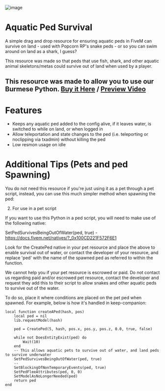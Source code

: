 ![image](https://github.com/user-attachments/assets/637b94e9-4083-4bed-b8d5-8bcb6c8315fd)


# Aquatic Ped Survival

A simple drag and drop resource for ensuring aquatic peds in FiveM can survive on land - used with Popcorn RP's snake peds - or so you can swim around on land as a shark, I guess?

This resource was made so that peds that use fish, shark, and other aquatic animal skeletons/metas could survive out of land when used by a player. 

## This resource was made to allow you to use our Burmese Python. [Buy it Here](https://popcornrp-store.tebex.io/package/6846326) / [Preview Video](https://www.youtube.com/watch?v=FbyFHM10A2Q)



# Features
- Keeps any aquatic ped added to the config alive, if it leaves water, is switched to while on land, or when logged in
- Allow teleportation and state changes to the ped (i.e. teleporting or noclipping via txadmin) without killing the ped
- Low resmon usage on idle


# Additional Tips (Pets and ped Spawning)

You do not need this resource if you're just using it as a pet through a pet script, instead,  you can use this much simpler method when spawning the ped:

2. For use in a pet script

If you want to use this Python in a ped script, you will need to make use of the following native:

 SetPedSurvivesBeingOutOfWater(ped, true) - https://docs.fivem.net/natives/?_0x100CD221F572F6E1

Look for the CreatePed native in your pet resource and place the above to enable survival out of water, or contact the developer of your resource, and replace 'ped' with the name of the spawned ped as referred to within the function.

We cannot help you if your pet resource is escrowed or paid. Do not contact us regarding paid and/or escrowed pet resource, contact the developer and request they add this to their script to allow snakes and other aquatic peds to survive out of the water.

To do so,  place it where conditions are placed on the pet ped when spawned. For example, below is how it's handled in keep-companion:

```
local function createAPed(hash, pos)
    local ped = nil
    lib.requestModel(hash)

    ped = CreatePed(5, hash, pos.x, pos.y, pos.z, 0.0, true, false)

    while not DoesEntityExist(ped) do
        Wait(10)
    end
    -- This allows aquatic pets to survive out of water, and land peds to survive underwater
    SetPedSurvivesBeingOutOfWater(ped, true)
    --
    SetBlockingOfNonTemporaryEvents(ped, true)
    SetPedFleeAttributes(ped, 0, 0)
    SetModelAsNoLongerNeeded(ped)
    return ped
end
```
